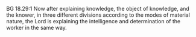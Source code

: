 BG 18.29:1	Now after explaining knowledge, the object of knowledge, and the knower, in three different divisions according to the modes of material nature, the Lord is explaining the intelligence and determination of the worker in the same way.